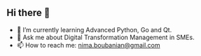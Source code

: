 ## Hi there 👋

- 🌱 I’m currently learning Advanced Python, Go and Qt.
- 💬 Ask me about Digital Transformation Management in SMEs.
- 📫 How to reach me: nima.boubanian@gmail.com
